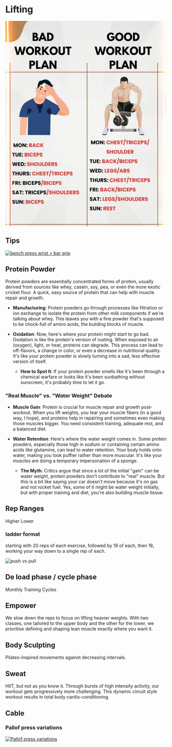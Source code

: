 # Lifting

![](static/lifting%20schedule.png)

## Tips

[![bench press wrist > bar grip](https://img.youtube.com/vi/lEsM8ytmZ18/0.jpg)](https://www.youtube.com/watch?v=shorts/lEsM8ytmZ18)


## Protein Powder

Protein powders are essentially concentrated forms of protein, usually derived from sources like whey, casein, soy, pea, or even the more exotic cricket flour. A quick, easy source of protein that can help with muscle repair and growth.

- **Manufacturing**: Protein powders go through processes like filtration or ion exchange to isolate the protein from other milk components if we're talking about whey. This leaves you with a fine powder that's supposed to be chock-full of amino acids, the building blocks of muscle.

- **Oxidation**: Now, here's where your protein might start to go bad. Oxidation is like the protein's version of rusting. When exposed to air (oxygen), light, or heat, proteins can degrade. This process can lead to off-flavors, a change in color, or even a decrease in nutritional quality. It's like your protein powder is slowly turning into a sad, less effective version of itself.
  - **How to Spot It**: If your protein powder smells like it's been through a chemical warfare or looks like it's been sunbathing without sunscreen, it's probably time to let it go.

### "Real Muscle" vs. "Water Weight" Debate

- **Muscle Gain**: Protein is crucial for muscle repair and growth post-workout. When you lift weights, you tear your muscle fibers (in a good way, I hope), and proteins help in repairing and sometimes even making those muscles bigger. You need consistent training, adequate rest, and a balanced diet.

- **Water Retention**: Here's where the water weight comes in. Some protein powders, especially those high in sodium or containing certain amino acids like glutamine, can lead to water retention. Your body holds onto water, making you look puffier rather than more muscular. It's like your muscles are doing a temporary impersonation of a sponge.
  - **The Myth**: Critics argue that since a lot of the initial "gain" can be water weight, protein powders don't contribute to "real" muscle. But this is a bit like saying your car doesn't move because it's on gas and not rocket fuel. Yes, some of it might be water weight initially, but with proper training and diet, you're also building muscle tissue.

## Rep Ranges

Higher
Lower

### ladder format

starting with 20 reps of each exercise, followed by 19 of each, then 18, working your way down to a single rep of each.

![push vs pull](<static/Push vs Pull.png>)

## De load phase / cycle phase

Monthly Training Cycles

## Empower

We slow down the reps to focus on lifting heavier weights. With two classes, one tailored to the upper body and the other for the lower, we prioritise defining and shaping lean muscle exactly where you want it.

## Body Sculpting

Pilates-inspired movements against decreasing intervals.

## Sweat

HIIT, but not as you know it. Through bursts of high intensity activity, our workout gets progressively more challenging. This dynamic circuit style workout results in total body cardio-conditioning.

## Cable

### Pallof press variations

[![Pallof press variations](https://img.youtube.com/vi/B6BjYZP2QdY/0.jpg)](https://www.youtube.com/watch?v=shorts/B6BjYZP2QdY)